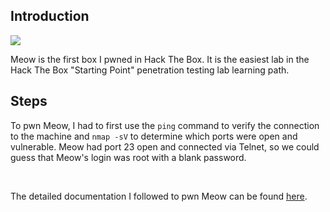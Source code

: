 ## Introduction
<img src="https://i.imgur.com/Z2OyMPq.png">
<br>

Meow is the first box I pwned in Hack The Box. It is the easiest lab in the Hack The Box "Starting Point" penetration testing lab learning path. 

## Steps
To pwn Meow, I had to first use the `ping` command to verify the connection to the machine and `nmap -sV` to determine which ports were open and vulnerable.
Meow had port 23 open and connected via Telnet, so we could guess that Meow's login was root with a blank password.

<br>


The detailed documentation I followed to pwn Meow can be found [here](https://app.hackthebox.com/starting-point).
